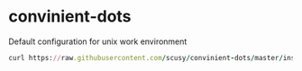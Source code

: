 convinient-dots
===============

Default configuration for unix work environment

```ruby
curl https://raw.githubusercontent.com/scusy/convinient-dots/master/install.sh | sh
```

